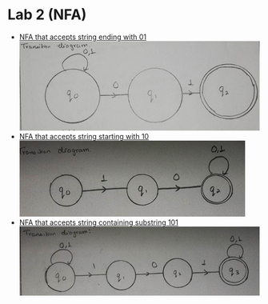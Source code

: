 # Lab 2 (NFA)

- [NFA that accepts string ending with 01](string_ending_with_01.cpp)<br/>
  ![ending with 01](images/ending_with_01.png)
- [NFA that accepts string starting with 10](string_starting_with_10.cpp)<br/>
  ![starting with 10](images/starting_with_10.png)
- [NFA that accepts string containing substring 101](string_containing_substring_101.cpp)<br/>
  ![containing 101](images/containing_101.png)
